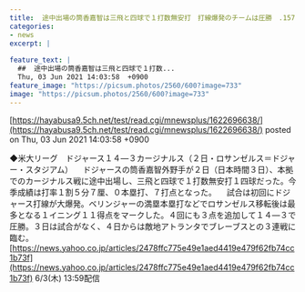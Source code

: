 ```yaml
---
title:  途中出場の筒香嘉智は三飛と四球で１打数無安打　打線爆発のチームは圧勝　.157　0本　7打点  
categories:
- news
excerpt: |
  
feature_text: |
  ##  途中出場の筒香嘉智は三飛と四球で１打数...
  Thu, 03 Jun 2021 14:03:58  +0900
feature_image: "https://picsum.photos/2560/600?image=733"
image: "https://picsum.photos/2560/600?image=733"
---
```


[https://hayabusa9.5ch.net/test/read.cgi/mnewsplus/1622696638/](https://hayabusa9.5ch.net/test/read.cgi/mnewsplus/1622696638/)
posted on Thu, 03 Jun 2021 14:03:58  +0900

<!--more-->

◆米大リーグ　ドジャース１４—３カージナルス（２日・ロサンゼルス＝ドジャー・スタジアム） 　ドジャースの筒香嘉智外野手が２日（日本時間３日）、本拠でのカージナルス戦に途中出場し、三飛と四球で１打数無安打１四球だった。今季成績は打率１割５分７厘、０本塁打、７打点となった。 　試合は初回にドジャース打線が大爆発。ベリンジャーの満塁本塁打などでロサンゼルス移転後は最多となる１イニング１１得点をマークした。４回にも３点を追加して１４—３で圧勝。３日は試合がなく、４日からは敵地アトランタでブレーブスとの３連戦に臨む。 [https://news.yahoo.co.jp/articles/2478ffc775e49e1aed4419e479f62fb74cc1b73f](https://news.yahoo.co.jp/articles/2478ffc775e49e1aed4419e479f62fb74cc1b73f) 6/3(木) 13:59配信
